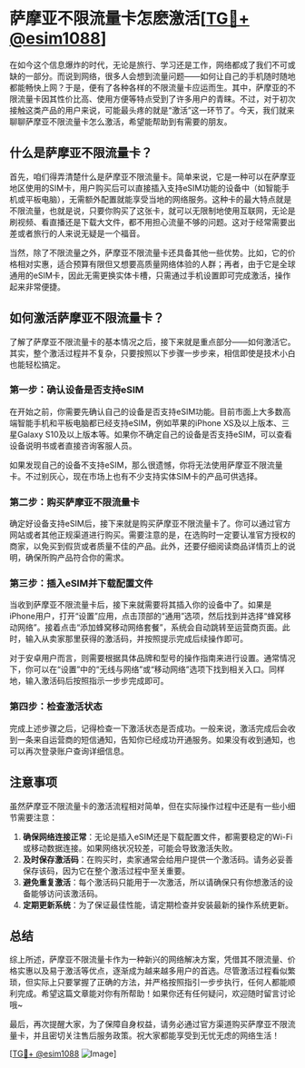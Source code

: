 # 萨摩亚不限流量卡怎麽激活[[TG💪+ @esim1088](https://t.me/s/esim1088)]

在如今这个信息爆炸的时代，无论是旅行、学习还是工作，网络都成了我们不可或缺的一部分。而说到网络，很多人会想到流量问题——如何让自己的手机随时随地都能畅快上网？于是，便有了各种各样的不限流量卡应运而生。其中，萨摩亚的不限流量卡因其性价比高、使用方便等特点受到了许多用户的青睐。不过，对于初次接触这类产品的用户来说，可能最头疼的就是“激活”这一环节了。今天，我们就来聊聊萨摩亚不限流量卡怎么激活，希望能帮助到有需要的朋友。

## 什么是萨摩亚不限流量卡？

首先，咱们得弄清楚什么是萨摩亚不限流量卡。简单来说，它是一种可以在萨摩亚地区使用的SIM卡，用户购买后可以直接插入支持eSIM功能的设备中（如智能手机或平板电脑），无需额外配置就能享受当地的网络服务。这种卡的最大特点就是不限流量，也就是说，只要你购买了这张卡，就可以无限制地使用互联网，无论是刷视频、看直播还是下载大文件，都不用担心流量不够的问题。这对于经常需要出差或者旅行的人来说无疑是一个福音。

当然，除了不限流量之外，萨摩亚不限流量卡还具备其他一些优势。比如，它的价格相对实惠，适合预算有限但又想要高质量网络体验的人群；再者，由于它是全球通用的eSIM卡，因此无需更换实体卡槽，只需通过手机设置即可完成激活，操作起来非常便捷。

## 如何激活萨摩亚不限流量卡？

了解了萨摩亚不限流量卡的基本情况之后，接下来就是重点部分——如何激活它。其实，整个激活过程并不复杂，只要按照以下步骤一步步来，相信即使是技术小白也能轻松搞定。

### 第一步：确认设备是否支持eSIM

在开始之前，你需要先确认自己的设备是否支持eSIM功能。目前市面上大多数高端智能手机和平板电脑都已经支持eSIM，例如苹果的iPhone XS及以上版本、三星Galaxy S10及以上版本等。如果你不确定自己的设备是否支持eSIM，可以查看设备说明书或者直接咨询客服人员。

如果发现自己的设备不支持eSIM，那么很遗憾，你将无法使用萨摩亚不限流量卡。不过别灰心，现在市场上也有不少支持实体SIM卡的产品可供选择。

### 第二步：购买萨摩亚不限流量卡

确定好设备支持eSIM后，接下来就是购买萨摩亚不限流量卡了。你可以通过官方网站或者其他正规渠道进行购买。需要注意的是，在选购时一定要认准官方授权的商家，以免买到假货或者质量不佳的产品。此外，还要仔细阅读商品详情页上的说明，确保所购产品符合你的需求。

### 第三步：插入eSIM并下载配置文件

当收到萨摩亚不限流量卡后，接下来就需要将其插入你的设备中了。如果是iPhone用户，打开“设置”应用，点击顶部的“通用”选项，然后找到并选择“蜂窝移动网络”。接着点击“添加蜂窝移动网络套餐”，系统会自动跳转至运营商页面。此时，输入从卖家那里获得的激活码，并按照提示完成后续操作即可。

对于安卓用户而言，则需要根据具体品牌和型号的操作指南来进行设置。通常情况下，你可以在“设置”中的“无线与网络”或“移动网络”选项下找到相关入口。同样地，输入激活码后按照指示一步步完成即可。

### 第四步：检查激活状态

完成上述步骤之后，记得检查一下激活状态是否成功。一般来说，激活完成后会收到一条来自运营商的短信通知，告知你已经成功开通服务。如果没有收到通知，也可以再次登录账户查询详细信息。

## 注意事项

虽然萨摩亚不限流量卡的激活流程相对简单，但在实际操作过程中还是有一些小细节需要注意：

1. **确保网络连接正常**：无论是插入eSIM还是下载配置文件，都需要稳定的Wi-Fi或移动数据连接。如果网络状况较差，可能会导致激活失败。
2. **及时保存激活码**：在购买时，卖家通常会给用户提供一个激活码。请务必妥善保存该码，因为它在整个激活过程中至关重要。
3. **避免重复激活**：每个激活码只能用于一次激活，所以请确保只有你想激活的设备能够访问该激活码。
4. **定期更新系统**：为了保证最佳性能，请定期检查并安装最新的操作系统更新。

## 总结

综上所述，萨摩亚不限流量卡作为一种新兴的网络解决方案，凭借其不限流量、价格实惠以及易于激活等优点，逐渐成为越来越多用户的首选。尽管激活过程看似繁琐，但实际上只要掌握了正确的方法，并严格按照指引一步步执行，任何人都能顺利完成。希望这篇文章能对你有所帮助！如果你还有任何疑问，欢迎随时留言讨论哦~

最后，再次提醒大家，为了保障自身权益，请务必通过官方渠道购买萨摩亚不限流量卡，并且密切关注售后服务政策。祝大家都能享受到无忧无虑的网络生活！

[[TG💪+ @esim1088](https://t.me/s/esim1088) ![Image](https://i.postimg.cc/4NQfJmqS/Snipaste-2025-05-13-00-14-12.png)]
